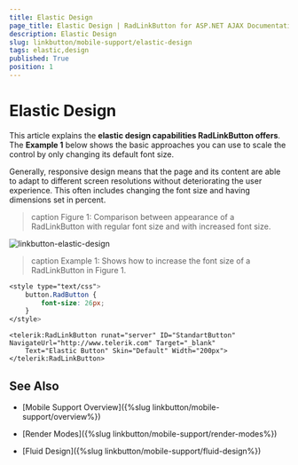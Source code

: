 ```yaml
---
title: Elastic Design
page_title: Elastic Design | RadLinkButton for ASP.NET AJAX Documentation
description: Elastic Design
slug: linkbutton/mobile-support/elastic-design
tags: elastic,design
published: True
position: 1
---
```


# Elastic Design

This article explains the **elastic design capabilities RadLinkButton offers**. The **Example 1** below shows the basic approaches you can use to scale the control by only changing its default font size.

Generally, responsive design means that the page and its content are able to adapt to different screen resolutions without deteriorating the user experience. This often includes changing the font size and having dimensions set in percent.

>caption Figure 1: Comparison between appearance of a RadLinkButton with regular font size and with increased font size.

![linkbutton-elastic-design](images/linkbutton-elastic-design.png)

>caption Example 1: Shows how to increase the font size of a RadLinkButton in Figure 1.

````CSS
<style type="text/css">
	button.RadButton {
		font-size: 26px;
	}
</style>
````

````ASP.NET
<telerik:RadLinkButton runat="server" ID="StandartButton" NavigateUrl="http://www.telerik.com" Target="_blank"
	Text="Elastic Button" Skin="Default" Width="200px">
</telerik:RadLinkButton>
````

## See Also

 * [Mobile Support Overview]({%slug linkbutton/mobile-support/overview%})

 * [Render Modes]({%slug linkbutton/mobile-support/render-modes%})

 * [Fluid Design]({%slug linkbutton/mobile-support/fluid-design%})


